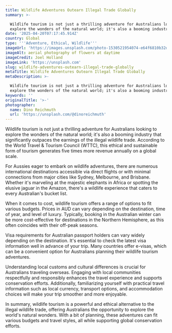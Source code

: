 ```yaml
---
title: Wildlife Adventures Outearn Illegal Trade Globally
summary: >-

  Wildlife tourism is not just a thrilling adventure for Australians looking to
  explore the wonders of the natural world; it's also a booming industry ...
date: '2025-04-20T07:17:45.914Z'
country: Global
type: '''Adventure, Ethical, Wildlife'''
imageUrl: 'https://images.unsplash.com/photo-1530521954074-e64f6810b32d'
imageAlt: aerial photography of flowers at daytime
imageCredit: Joel Holland
imageLink: 'https://unsplash.com'
slug: wildlife-adventures-outearn-illegal-trade-globally
metaTitle: Wildlife Adventures Outearn Illegal Trade Globally
metaDescription: >-

  Wildlife tourism is not just a thrilling adventure for Australians looking to
  explore the wonders of the natural world; it's also a booming industry ...
keywords: ''
originalTitle: '>-'
photographer:
  name: Dino Reichmuth
  url: 'https://unsplash.com/@dinoreichmuth'
---
```








Wildlife tourism is not just a thrilling adventure for Australians looking to explore the wonders of the natural world; it's also a booming industry that significantly outpaces the earnings of the illegal wildlife trade. According to the World Travel & Tourism Council (WTTC), this ethical and sustainable form of tourism generates five times more revenue annually on a global scale.

For Aussies eager to embark on wildlife adventures, there are numerous international destinations accessible via direct flights or with minimal connections from major cities like Sydney, Melbourne, and Brisbane. Whether it's marveling at the majestic elephants in Africa or spotting the elusive jaguar in the Amazon, there's a wildlife experience that caters to every Australian's bucket list.

When it comes to cost, wildlife tourism offers a range of options to fit various budgets. Prices in AUD can vary depending on the destination, time of year, and level of luxury. Typically, booking in the Australian winter can be more cost-effective for destinations in the Northern Hemisphere, as this often coincides with their off-peak seasons.

Visa requirements for Australian passport holders can vary widely depending on the destination. It's essential to check the latest visa information well in advance of your trip. Many countries offer e-visas, which can be a convenient option for Australians planning their wildlife tourism adventures.

Understanding local customs and cultural differences is crucial for Australians traveling overseas. Engaging with local communities respectfully and responsibly enhances the travel experience and supports conservation efforts. Additionally, familiarizing yourself with practical travel information such as local currency, transport options, and accommodation choices will make your trip smoother and more enjoyable.

In summary, wildlife tourism is a powerful and ethical alternative to the illegal wildlife trade, offering Australians the opportunity to explore the world's natural wonders. With a bit of planning, these adventures can fit various budgets and travel styles, all while supporting global conservation efforts.
